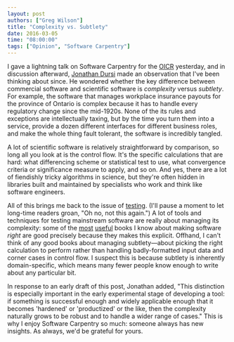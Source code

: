 ```yaml
---
layout: post
authors: ["Greg Wilson"]
title: "Complexity vs. Subtlety"
date: 2016-03-05
time: "08:00:00"
tags: ["Opinion", "Software Carpentry"]
---
```

I gave a lightning talk on Software Carpentry for the [OICR](http://oicr.on.ca/) yesterday,
and in discussion afterward,
[Jonathan Dursi](http://www.dursi.ca/) made an observation that I've been thinking about since.
He wondered whether the key difference between commercial software and scientific software
is *complexity* versus *subtlety*.
For example,
the software that manages workplace insurance payouts for the province of Ontario is complex because
it has to handle every regulatory change since the mid-1920s.
None of the its rules and exceptions are intellectually taxing,
but by the time you turn them into a service,
provide a dozen different interfaces for different business roles,
and make the whole thing fault tolerant,
the software is incredibly tangled.

A lot of scientific software is relatively straightforward by comparison,
so long all you look at is the control flow.
It's the specific calculations that are hard:
what differencing scheme or statistical test to use,
what convergence criteria or significance measure to apply,
and so on.
And yes,
there are a lot of fiendishly tricky algorithms in science,
but they're often hidden in libraries built and maintained by specialists
who work and think like software engineers.

All of this brings me back to the issue of [testing]({{site.baseurl}}/blog/2014/10/why-we-dont-teach-testing.html).
(I'll pause a moment to let long-time readers groan, "Oh no, not this again.")
A lot of tools and techniques for testing mainstream software
are really about managing its complexity:
some of the [most](http://www.amazon.com/Working-Effectively-Legacy-Michael-Feathers/dp/0131177052/)
[useful](http://www.amazon.com/Why-Programs-Fail-Second-Systematic/dp/0123745152/)
books I know about making software *right*
are good precisely because they makes this explicit.
Offhand,
I can't think of any good books about managing subtlety&mdash;about
picking the right calculation to perform
rather than handling badly-formatted input data
and corner cases in control flow.
I suspect this is because subtlety is inherently domain-specific,
which means many fewer people know enough to write about any particular bit.

In response to an early draft of this post,
Jonathan added,
"This distinction is especially important in the early experimental stage of developing a tool:
if something is successful enough and widely applicable enough that it becomes 'hardened' or 'productized' or the like,
then the complexity naturally grows to be robust and to handle a wider range of cases."
This is why I enjoy Software Carpentry so much:
someone always has new insights.
As always,
we'd be grateful for yours.

